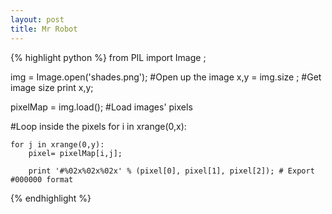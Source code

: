```yaml
---
layout: post
title: Mr Robot
---
```


{% highlight python %}
 from PIL import Image ; 
 
 
 img = Image.open('shades.png'); #Open up the image
 x,y = img.size ;  #Get image size
 print x,y;
 
 pixelMap = img.load(); #Load images' pixels
 
 #Loop inside the pixels
 for i in xrange(0,x):
 	
 	for j in xrange(0,y):
 		pixel= pixelMap[i,j];
 
 		print '#%02x%02x%02x' % (pixel[0], pixel[1], pixel[2]); # Export #000000 format
{% endhighlight %}
